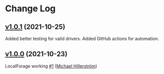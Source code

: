 # Change Log

## [v1.0.1](https://github.com/feathersjs-offline/feathers-localForage/compare/v1.0.0...v1.0.1.) (2021-10-25)

Added better testing for valid drivers. Added GitHub actions for automation.

## [v1.0.0](https://github.com/feathersjs-offline/feathers-localForage/tree/v1.0.0) (2021-10-23)

LocalForage working [\#1](https://github.com/feathersjs-offline/feathers-localForage/pull/1) ([Michael  Hillerström](https://github.com/mhillerstrom))
